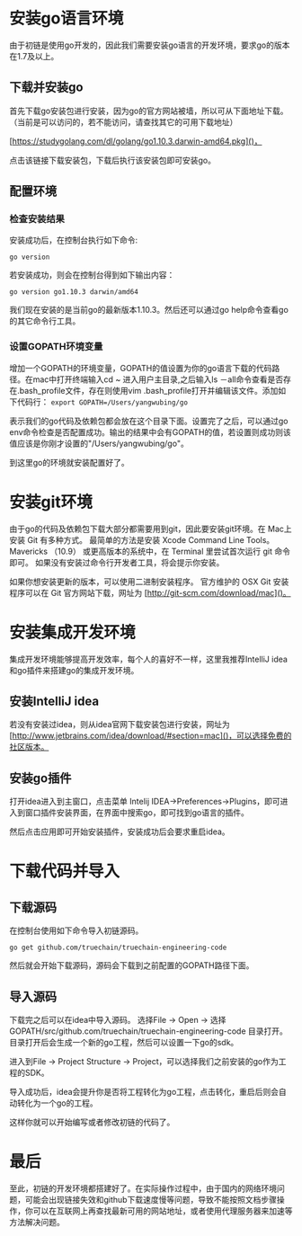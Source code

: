 # 安装go语言环境
由于初链是使用go开发的，因此我们需要安装go语言的开发环境，要求go的版本在1.7及以上。
## 下载并安装go
首先下载go安装包进行安装，因为go的官方网站被墙，所以可从下面地址下载。（当前是可以访问的，若不能访问，请查找其它的可用下载地址）

[https://studygolang.com/dl/golang/go1.10.3.darwin-amd64.pkg]()，

点击该链接下载安装包，下载后执行该安装包即可安装go。
## 配置环境
### 检查安装结果
安装成功后，在控制台执行如下命令:

`go version`

若安装成功，则会在控制台得到如下输出内容：

`go version go1.10.3 darwin/amd64`

我们现在安装的是当前go的最新版本1.10.3。然后还可以通过go help命令查看go的其它命令行工具。
### 设置GOPATH环境变量
增加一个GOPATH的环境变量，GOPATH的值设置为你的go语言下载的代码路径。在mac中打开终端输入cd ~ 进入用户主目录,之后输入ls －all命令查看是否存在.bash_profile文件，存在则使用vim .bash_profile打开并编辑该文件。添加如下代码行：
`export GOPATH=/Users/yangwubing/go`

表示我们的go代码及依赖包都会放在这个目录下面。设置完了之后，可以通过go env命令检查是否配置成功。输出的结果中会有GOPATH的值，若设置则成功则该值应该是你刚才设置的"/Users/yangwubing/go"。

到这里go的环境就安装配置好了。

# 安装git环境
由于go的代码及依赖包下载大部分都需要用到git，因此要安装git环境。在 Mac上安装 Git 有多种方式。 最简单的方法是安装 Xcode Command Line Tools。 Mavericks （10.9） 或更高版本的系统中，在 Terminal 里尝试首次运行 git 命令即可。 如果没有安装过命令行开发者工具，将会提示你安装。

如果你想安装更新的版本，可以使用二进制安装程序。 官方维护的 OSX Git 安装程序可以在 Git 官方网站下载，网址为 [http://git-scm.com/download/mac]()。

# 安装集成开发环境
集成开发环境能够提高开发效率，每个人的喜好不一样，这里我推荐IntelliJ idea和go插件来搭建go的集成开发环境。
## 安装IntelliJ idea
若没有安装过idea，则从idea官网下载安装包进行安装，网址为[http://www.jetbrains.com/idea/download/#section=mac]()，可以选择免费的社区版本。
## 安装go插件
打开idea进入到主窗口，点击菜单 Intelij IDEA->Preferences->Plugins，即可进入到窗口插件安装界面，在界面中搜索go，即可找到go语言的插件。

然后点击应用即可开始安装插件，安装成功后会要求重启idea。

# 下载代码并导入
## 下载源码
在控制台使用如下命令导入初链源码。

`go get github.com/truechain/truechain-engineering-code`

然后就会开始下载源码，源码会下载到之前配置的GOPATH路径下面。
## 导入源码
下载完之后可以在idea中导入源码。 选择File -> Open -> 选择GOPATH/src/github.com/truechain/truechain-engineering-code 目录打开。目录打开后会生成一个新的go工程，然后可以设置一下go的sdk。

进入到File -> Project Structure -> Project，可以选择我们之前安装的go作为工程的SDK。

导入成功后，idea会提升你是否将工程转化为go工程，点击转化，重启后则会自动转化为一个go的工程。

这样你就可以开始编写或者修改初链的代码了。

# 最后
至此，初链的开发环境都搭建好了。在实际操作过程中，由于国内的网络环境问题，可能会出现链接失效和github下载速度慢等问题，导致不能按照文档步骤操作，你可以在互联网上再查找最新可用的网站地址，或者使用代理服务器来加速等方法解决问题。
